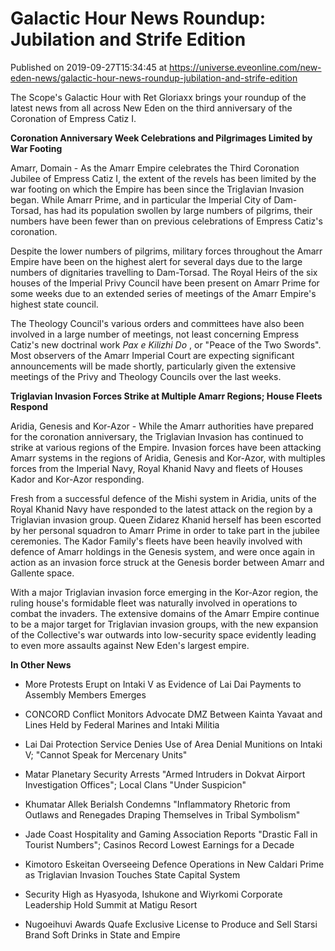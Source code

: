 # Galactic Hour News Roundup: Jubilation and Strife Edition
Published on 2019-09-27T15:34:45 at https://universe.eveonline.com/new-eden-news/galactic-hour-news-roundup-jubilation-and-strife-edition

The Scope's Galactic Hour with Ret Gloriaxx brings your roundup of the latest news from all across New Eden on the third anniversary of the Coronation of Empress Catiz I.

**Coronation Anniversary Week Celebrations and Pilgrimages Limited by War Footing**

Amarr, Domain  - As the Amarr Empire celebrates the Third Coronation Jubilee of Empress Catiz I, the extent of the revels has been limited by the war footing on which the Empire has been since the Triglavian Invasion began. While Amarr Prime, and in particular the Imperial City of Dam-Torsad, has had its population swollen by large numbers of pilgrims, their numbers have been fewer than on previous celebrations of Empress Catiz's coronation.

Despite the lower numbers of pilgrims, military forces throughout the Amarr Empire have been on the highest alert for several days due to the large numbers of dignitaries travelling to Dam-Torsad. The Royal Heirs of the six houses of the Imperial Privy Council have been present on Amarr Prime for some weeks due to an extended series of meetings of the Amarr Empire's highest state council.

The Theology Council's various orders and committees have also been involved in a large number of meetings, not least concerning Empress Catiz's new doctrinal work _Pax e Kilizhi Do_ , or "Peace of the Two Swords". Most observers of the Amarr Imperial Court are expecting significant announcements will be made shortly, particularly given the extensive meetings of the Privy and Theology Councils over the last weeks.

 

**Triglavian Invasion Forces Strike at Multiple Amarr Regions; House Fleets Respond**

Aridia, Genesis and Kor-Azor  - While the Amarr authorities have prepared for the coronation anniversary, the Triglavian Invasion has continued to strike at various regions of the Empire. Invasion forces have been attacking Amarr systems in the regions of Aridia, Genesis and Kor-Azor, with multiples forces from the Imperial Navy, Royal Khanid Navy and fleets of Houses Kador and Kor-Azor responding.

Fresh from a successful defence of the Mishi system in Aridia, units of the Royal Khanid Navy have responded to the latest attack on the region by a Triglavian invasion group. Queen Zidarez Khanid herself has been escorted by her personal squadron to Amarr Prime in order to take part in the jubilee ceremonies. The Kador Family's fleets have been heavily involved with defence of Amarr holdings in the Genesis system, and were once again in action as an invasion force struck at the Genesis border between Amarr and Gallente space.

With a major Triglavian invasion force emerging in the Kor-Azor region, the ruling house's formidable fleet was naturally involved in operations to combat the invaders. The extensive domains of the Amarr Empire continue to be a major target for Triglavian invasion groups, with the new expansion of the Collective's war outwards into low-security space evidently leading to even more assaults against New Eden's largest empire.

 

**In Other News**

  * More Protests Erupt on Intaki V as Evidence of Lai Dai Payments to Assembly Members Emerges


  * CONCORD Conflict Monitors Advocate DMZ Between Kainta Yavaat and Lines Held by Federal Marines and Intaki Militia


  * Lai Dai Protection Service Denies Use of Area Denial Munitions on Intaki V;  "Cannot Speak for Mercenary Units"


  * Matar Planetary Security Arrests "Armed Intruders in Dokvat Airport Investigation Offices"; Local Clans "Under Suspicion"


  * Khumatar Allek Berialsh Condemns "Inflammatory Rhetoric from Outlaws and Renegades Draping Themselves in Tribal Symbolism"


  * Jade Coast Hospitality and Gaming Association Reports "Drastic Fall in Tourist Numbers"; Casinos Record Lowest Earnings for a Decade


  * Kimotoro Eskeitan Overseeing Defence Operations in New Caldari Prime as Triglavian Invasion Touches State Capital System


  * Security High as Hyasyoda, Ishukone and Wiyrkomi Corporate Leadership Hold Summit at Matigu Resort


  * Nugoeihuvi Awards Quafe Exclusive License to Produce and Sell Starsi Brand Soft Drinks in State and Empire
